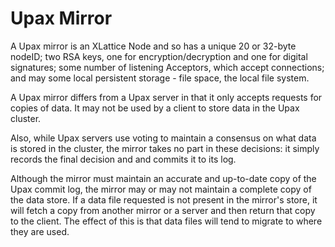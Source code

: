 Upax Mirror
===========

A Upax mirror is an XLattice Node and so has a unique 20 or 32-byte nodeID;
two RSA keys, one for encryption/decryption and one for digital 
signatures; some number of listening Acceptors, which accept connections;
and may some local persistent storage - file space, the local file system.

A Upax mirror differs from a Upax server in that it only accepts 
requests for copies of data.  It may not be used by a client to store
data in the Upax cluster.

Also, while Upax servers use voting to maintain a consensus on what
data is stored in the cluster, the mirror takes no part in these 
decisions: it simply records the final decision and and commits it to
its log.

Although the mirror must maintain an accurate and up-to-date copy of the 
Upax commit log, the mirror may or may not maintain a complete copy of the 
data store.  If a data file requested is not present in the mirror's 
store, it will fetch a copy from another mirror or a server and then
return that copy to the client.  The effect of this is that data files
will tend to migrate to where they are used.

